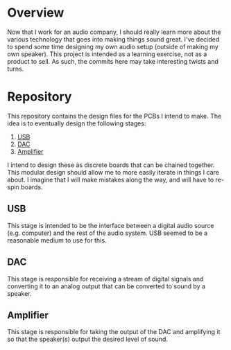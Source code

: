 # Overview
Now that I work for an audio company, I should really learn more about the various technology that goes into making things sound great. I've decided to spend some time designing my own audio setup (outside of making my own speaker). This project is intended as a learning exercise, not as a product to sell. As such, the commits here may take interesting twists and turns.

# Repository
This repository contains the design files for the PCBs I intend to make. The idea is to eventually design the following stages:

1. [USB](#USB)
2. [DAC](#DAC)
3. [Amplifier](#Amplifier)

I intend to design these as discrete boards that can be chained together. This modular design should allow me to more easily iterate in things I care about. I imagine that I will make mistakes along the way, and will have to re-spin boards.

## USB
This stage is intended to be the interface between a digital audio source (e.g. computer) and the rest of the audio system. USB seemed to be a reasonable medium to use for this.

## DAC
This stage is responsible for receiving a stream of digital signals and converting it to an analog output that can be converted to sound by a speaker.

## Amplifier
This stage is responsible for taking the output of the DAC and amplifying it so that the speaker(s) output the desired level of sound.
